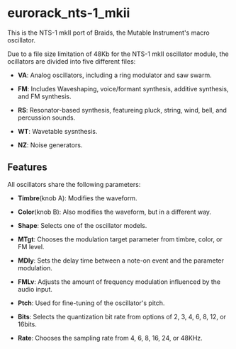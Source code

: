 # eurorack_nts-1_mkii
This is the NTS-1 mkII port of Braids, the Mutable Instrument's macro oscillator.

Due to a file size limitation of 48Kb for the NTS-1 mkII oscillator module, the ocillators are divided into five different files:

- **VA**:
  Analog oscillators, including a ring modulator and saw swarm.

- **FM**:
  Includes Waveshaping, voice/formant synthesis, additive synthesis, and FM synthesis.

- **RS**:
  Resonator-based synthesis, featureing pluck, string, wind, bell, and percussion sounds.

- **WT**:
  Wavetable sysnthesis.

- **NZ**:
  Noise generators.

## Features

All oscillators share the following parameters:

- **Timbre**(knob A): Modifies the waveform.
- **Color**(knob B): Also modifies the waveform, but in a different way.


- **Shape**: Selects one of the oscillator models.
- **MTgt**: Chooses the modulation target parameter from timbre, color, or FM level.
- **MDly**: Sets the delay time between a note-on event and the parameter modulation.
- **FMLv**: Adjusts the amount of frequency modulation influenced by the audio input.


- **Ptch**: Used for fine-tuning of the oscillator's pitch.
- **Bits**: Selects the quantization bit rate from options of 2, 3, 4, 6, 8, 12, or 16bits.
- **Rate**: Chooses the sampling rate from 4, 6, 8, 16, 24, or 48KHz.
  
